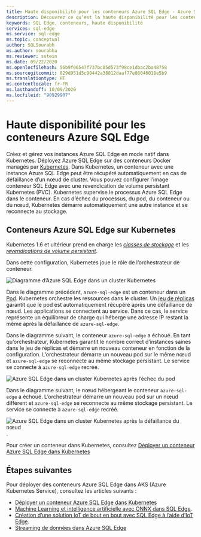 ```yaml
---
title: Haute disponibilité pour les conteneurs Azure SQL Edge - Azure SQL Edge
description: Découvrez ce qu’est la haute disponibilité pour les conteneurs Azure SQL Edge
keywords: SQL Edge, conteneurs, haute disponibilité
services: sql-edge
ms.service: sql-edge
ms.topic: conceptual
author: SQLSourabh
ms.author: sourabha
ms.reviewer: sstein
ms.date: 09/22/2020
ms.openlocfilehash: 56b9f06547f737bc05d573f98ce1dbac2ba48758
ms.sourcegitcommit: 829d951d5c90442a38012daaf77e86046018e5b9
ms.translationtype: HT
ms.contentlocale: fr-FR
ms.lasthandoff: 10/09/2020
ms.locfileid: "90929907"
---
```

# <a name="high-availability-for-azure-sql-edge-containers"></a>Haute disponibilité pour les conteneurs Azure SQL Edge

Créez et gérez vos instances Azure SQL Edge en mode natif dans Kubernetes. Déployez Azure SQL Edge sur des conteneurs Docker managés par [Kubernetes](https://kubernetes.io/). Dans Kubernetes, un conteneur avec une instance Azure SQL Edge peut être récupéré automatiquement en cas de défaillance d’un nœud de cluster. Vous pouvez configurer l’image conteneur SQL Edge avec une revendication de volume persistant Kubernetes (PVC). Kubernetes supervise le processus Azure SQL Edge dans le conteneur. En cas d’échec du processus, du pod, du conteneur ou du nœud, Kubernetes démarre automatiquement une autre instance et se reconnecte au stockage.

## <a name="azure-sql-edge-containers-on-kubernetes"></a>Conteneurs Azure SQL Edge sur Kubernetes

Kubernetes 1.6 et ultérieur prend en charge les [*classes de stockage*](https://kubernetes.io/docs/concepts/storage/storage-classes/) et les [*revendications de volume persistant*](https://kubernetes.io/docs/concepts/storage/storage-classes/#persistentvolumeclaims).

Dans cette configuration, Kubernetes joue le rôle de l’orchestrateur de conteneur. 

![Diagramme d’Azure SQL Edge dans un cluster Kubernetes](media/deploy-kubernetes/kubernetes-sql-edge.png)

Dans le diagramme précédent, `azure-sql-edge` est un conteneur dans un [Pod](https://kubernetes.io/docs/concepts/workloads/pods/pod/). Kubernetes orchestre les ressources dans le cluster. Un [jeu de réplicas](https://kubernetes.io/docs/concepts/workloads/controllers/replicaset/) garantit que le pod est automatiquement récupéré après une défaillance de nœud. Les applications se connectent au service. Dans ce cas, le service représente un équilibreur de charge qui héberge une adresse IP restant la même après la défaillance de `azure-sql-edge`.

Dans le diagramme suivant, le conteneur `azure-sql-edge` a échoué. En tant qu’orchestrateur, Kubernetes garantit le nombre correct d’instances saines dans le jeu de réplicas et démarre un nouveau conteneur en fonction de la configuration. L’orchestrateur démarre un nouveau pod sur le même nœud et `azure-sql-edge` se reconnecte au même stockage persistant. Le service se connecte à `azure-sql-edge` recréé.

![Azure SQL Edge dans un cluster Kubernetes après l’échec du pod](media/deploy-kubernetes/kubernetes-sql-edge-after-pod-fail.png)

Dans le diagramme suivant, le nœud hébergeant le conteneur `azure-sql-edge` a échoué. L’orchestrateur démarre un nouveau pod sur un nœud différent et `azure-sql-edge` se reconnecte au même stockage persistant. Le service se connecte à `azure-sql-edge` recréé.

![Azure SQL Edge dans un cluster Kubernetes après la défaillance du nœud](media/deploy-kubernetes/kubernetes-sql-edge-after-node-fail.png).

Pour créer un conteneur dans Kubernetes, consultez [Déployer un conteneur Azure SQL Edge dans Kubernetes](deploy-Kubernetes.md)

## <a name="next-steps"></a>Étapes suivantes

Pour déployer des conteneurs Azure SQL Edge dans AKS (Azure Kubernetes Service), consultez les articles suivants :
- [Déployer un conteneur Azure SQL Edge dans Kubernetes](deploy-Kubernetes.md)
- [Machine Learning et intelligence artificielle avec ONNX dans SQL Edge](onnx-overview.md).
- [Création d’une solution IoT de bout en bout avec SQL Edge à l’aide d’IoT Edge](tutorial-deploy-azure-resources.md).
- [Streaming de données dans Azure SQL Edge](stream-data.md)